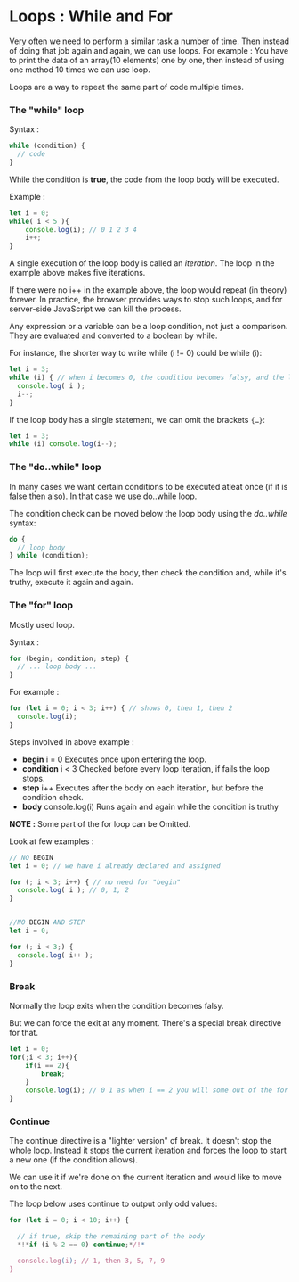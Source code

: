 # Loops : While and For  

Very often we need to perform a similar task a number of time. Then instead of doing that job again and again, we can use loops. For example : You have to print the data of an array(10 elements) one by one, then instead of using one method 10 times we can use loop.  

Loops are a way to repeat the same part of code multiple times.  

### The "while" loop  

Syntax : 
```js
while (condition) {
  // code
}
```  

While the condition is **true**, the code from the loop body will be executed.  

Example :  
```js
let i = 0;
while( i < 5 ){
    console.log(i); // 0 1 2 3 4
    i++;
}
```  

A single execution of the loop body is called an *iteration*. The loop in the example above makes five iterations.  

If there were no i++ in the example above, the loop would repeat (in theory) forever. In practice, the browser provides ways to stop such loops, and for server-side JavaScript we can kill the process.  

Any expression or a variable can be a loop condition, not just a comparison. They are evaluated and converted to a boolean by while.  

For instance, the shorter way to write while (i != 0) could be while (i):  
```js
let i = 3;
while (i) { // when i becomes 0, the condition becomes falsy, and the loop stops
  console.log( i );
  i--;
}
```  

If the loop body has a single statement, we can omit the brackets `{…}`:  

```js
let i = 3;
while (i) console.log(i--);
```  

### The "do..while" loop  

In many cases we want certain conditions to be executed atleat once (if it is false then also). In that case we use do..while loop.  

The condition check can be moved below the loop body using the *do..while* syntax:  
```js
do {
  // loop body
} while (condition);
```  

The loop will first execute the body, then check the condition and, while it's truthy, execute it again and again.  

### The "for" loop  

Mostly used loop.  

Syntax :  
```js
for (begin; condition; step) {
  // ... loop body ...
}
```  
For example :  
```js
for (let i = 0; i < 3; i++) { // shows 0, then 1, then 2
  console.log(i);
}
```  

Steps involved in above example :  
  * **begin** 	    i = 0 	        Executes once upon entering the loop.  
  * **condition** 	i < 3 	        Checked before every loop iteration, if fails the loop stops.
  * **step** 	    i++ 	        Executes after the body on each iteration, but before the condition check.  
  * **body** 	    console.log(i) 	Runs again and again while the condition is truthy  

**NOTE :** Some part of the for loop can be Omitted.  

Look at few examples :  

```js
// NO BEGIN
let i = 0; // we have i already declared and assigned

for (; i < 3; i++) { // no need for "begin"
  console.log( i ); // 0, 1, 2
}


//NO BEGIN AND STEP
let i = 0;

for (; i < 3;) {
  console.log( i++ );
}
```  

### Break    

Normally the loop exits when the condition becomes falsy.  

But we can force the exit at any moment. There's a special break directive for that.  

```js
let i = 0;
for(;i < 3; i++){
    if(i == 2){
        break;
    }
    console.log(i); // 0 1 as when i == 2 you will some out of the for loop. 
}
```  

### Continue  

The continue directive is a "lighter version" of break. It doesn't stop the whole loop. Instead it stops the current iteration and forces the loop to start a new one (if the condition allows).  

We can use it if we're done on the current iteration and would like to move on to the next.  

The loop below uses continue to output only odd values:  
```js
for (let i = 0; i < 10; i++) {

  // if true, skip the remaining part of the body
  *!*if (i % 2 == 0) continue;*/!*

  console.log(i); // 1, then 3, 5, 7, 9
}
```